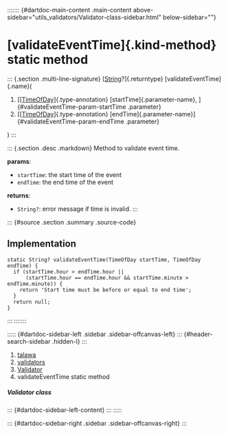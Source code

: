 ::::::: {#dartdoc-main-content .main-content above-sidebar="utils_validators/Validator-class-sidebar.html" below-sidebar=""}
<div>

# [validateEventTime]{.kind-method} static method

</div>

::: {.section .multi-line-signature}
[[String](https://api.flutter.dev/flutter/dart-core/String-class.html)?]{.returntype}
[validateEventTime]{.name}(

1.  [[[TimeOfDay](https://api.flutter.dev/flutter/material/TimeOfDay-class.html)]{.type-annotation}
    [startTime]{.parameter-name}, ]{#validateEventTime-param-startTime
    .parameter}
2.  [[[TimeOfDay](https://api.flutter.dev/flutter/material/TimeOfDay-class.html)]{.type-annotation}
    [endTime]{.parameter-name}]{#validateEventTime-param-endTime
    .parameter}

)
:::

::: {.section .desc .markdown}
Method to validate event time.

**params**:

-   `startTime`: the start time of the event
-   `endTime`: the end time of the event

**returns**:

-   `String?`: error message if time is invalid.
:::

::: {#source .section .summary .source-code}
## Implementation

``` language-dart
static String? validateEventTime(TimeOfDay startTime, TimeOfDay endTime) {
  if (startTime.hour > endTime.hour ||
      (startTime.hour == endTime.hour && startTime.minute > endTime.minute)) {
    return 'Start time must be before or equal to end time';
  }
  return null;
}
```
:::
:::::::

::::: {#dartdoc-sidebar-left .sidebar .sidebar-offcanvas-left}
::: {#header-search-sidebar .hidden-l}
:::

1.  [talawa](../../index.html)
2.  [validators](../../utils_validators/)
3.  [Validator](../../utils_validators/Validator-class.html)
4.  validateEventTime static method

##### Validator class

::: {#dartdoc-sidebar-left-content}
:::
:::::

::: {#dartdoc-sidebar-right .sidebar .sidebar-offcanvas-right}
:::
